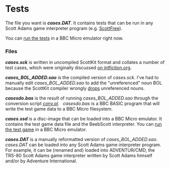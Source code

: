 # Tests

The file you want is ***cases.DAT***. It contains tests that can be run in any Scott Adams game interpreter program (e.g. [ScottFree](http://ifarchive.org/indexes/if-archive/scott-adams/interpreters/scottfree/)). 

You can [run the tests](http://bbcmicro.co.uk//jsbeeb/play.php?autoboot&disc=https://raw.githubusercontent.com/ahope1/BeebScott/master/test/cases.ssd) in a BBC Micro emulator right now. 


### Files

***cases.sck*** is written in uncompiled ScottKit format and collates a number of test cases, which were originally discussed [on intfiction.org](https://intfiction.org/t/scott-adams-interpreter-discrepancies/).

***cases_BOL_ADDED.sao*** is the compiled version of *cases.sck*. I've had to manually edit *cases_BOL_ADDED.sao* to add the "unreferenced" noun BOL because the ScottKit compiler wrongly [drops](https://github.com/MikeTaylor/scottkit/issues/43#issuecomment-1001301926) unreferenced nouns.

***casesdo.bas*** is the result of running *cases_BOL_ADDED.sao* through the conversion script *[conv.pl](https://github.com/ahope1/BeebScott/tree/main/conv.pl)*. &nbsp; *casesdo.bas* is a BBC BASIC program that will write the test game data to a BBC Micro filesystem.

***cases.ssd*** is a disc-image that can be loaded into a BBC Micro emulator. It contains the test game data file and the BeebScott interpreter. You can [run the test game](http://bbcmicro.co.uk//jsbeeb/play.php?autoboot&disc=https://raw.githubusercontent.com/ahope1/BeebScott/master/test/cases.ssd) in a BBC Micro emulator.

***cases.DAT*** is a manually reformatted version of *cases_BOL_ADDED.sao*. &nbsp; *cases.DAT* can be loaded into any Scott Adams game interpreter program. For example, it can be (renamed and) loaded into ADVENTUR/CMD, the TRS-80 Scott Adams game interpreter written by Scott Adams himself and/or by Adventure International. 
